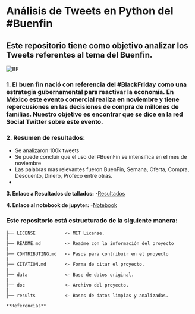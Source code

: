# Análisis de Tweets en Python del #Buenfin

## Este repositorio tiene como objetivo analizar los Tweets referentes al tema del Buenfin.

![](https://elceo.com/wp-content/uploads/2022/11/buen-fin.jpg "BF")

### 1. El buen fin nació con referencia del #BlackFriday como una estrategia gubernamental para reactivar la economía. En México este evento comercial realiza en noviembre y tiene repercusiones en las decisiones de compra de millones de familias. Nuestro objetivo es encontrar que se dice en la red Social Twitter sobre este evento. 

### 2. **Resumen de resultados:**
- Se analizaron 100k tweets
- Se puede concluir que el uso del #BuenFin se intensifica en el mes de noviembre
- Las palabras mas relevantes fueron BuenFin, Semana, Oferta, Compra, Descuento, Dinero, Profeco entre otras.
- 

**3. Enlace a Resultados de tallados:**
    -[Resultados](https://github.com/patrickscln/Proyecto_Final-Ester_Patricio/tree/main/results)

**4. Enlace al notebook de jupyter:**
    -[Notebook](https://github.com/patrickscln/Proyecto_Final-Ester_Patricio/tree/main/src)


### Este repositorio está estructurado de la siguiente manera: 

    ├── LICENSE           <- MIT License.  
    |  
    ├── README.md         <- Readme con la información del proyecto  
    |  
    ├── CONTRIBUTING.md   <- Pasos para contribuir en el proyecto  
    |  
    ├── CITATION.md       <- Forma de citar el proyecto.  
    |  
    ├── data              <- Base de datos original.  
    |  
    ├── doc               <- Archivo del proyecto.  
    |  
    ├── results           <- Bases de datos limpias y analizadas.  
    
    **Referencias**
    
    

